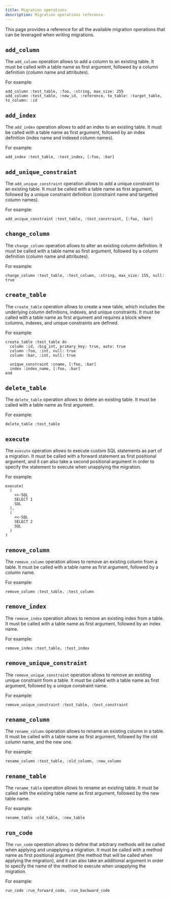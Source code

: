 ```yaml
---
title: Migration operations
description: Migration operations reference.
---
```


This page provides a reference for all the available migration operations that can be leveraged when writing migrations.

## `add_column`

The `add_column` operation allows to add a column to an existing table. It must be called with a table name as first argument, followed by a column definition (column name and attributes).

For example:

```crystal
add_column :test_table, :foo, :string, max_size: 255
add_column :test_table, :new_id, :reference, to_table: :target_table, to_column: :id
```

## `add_index`

The `add_index` operation allows to add an index to an existing table. It must be called with a table name as first argument, followed by an index definition (index name and indexed column names).

For example:

```crystal
add_index :test_table, :test_index, [:foo, :bar]
```

## `add_unique_constraint`

The `add_unique_constraint` operation allows to add a unique constraint to an existing table. It must be called with a table name as first argument, followed by a unique constraint definition (constraint name and targetted column names).

For example:

```crystal
add_unique_constraint :test_table, :test_constraint, [:foo, :bar]
```

## `change_column`

The `change_column` operation allows to alter an existing column definition. It must be called with a table name as first argument, followed by a column definition (column name and attributes).

For example:

```crystal
change_column :test_table, :test_column, :string, max_size: 155, null: true
```

## `create_table`

The `create_table` operation allows to create a new table, which includes the underlying column definitions, indexes, and unique constraints. It must be called with a table name as first argument and requires a block where columns, indexes, and unique constraints are defined.

For example:

```crystal
create_table :test_table do
  column :id, :big_int, primary_key: true, auto: true
  column :foo, :int, null: true
  column :bar, :int, null: true

  unique_constraint :cname, [:foo, :bar]
  index :index_name, [:foo, :bar]
end
```

## `delete_table`

The `delete_table` operation allows to delete an existing table. It must be called with a table name as first argument.

For example:

```crystal
delete_table :test_table
```

## `execute`

The `execute` operation allows to execute custom SQL statements as part of a migration. It must be called with a forward statement as first positional argument, and it can also take a second positional argument in order to specify the statement to execute when unapplying the migration.

For example:

```crystal
execute(
  (
    <<-SQL
    SELECT 1
    SQL
  ),
  (
    <<-SQL
    SELECT 2
    SQL
  )
)
```

## `remove_column`

The `remove_column` operation allows to remove an existing column from a table. It must be called with a table name as first argument, followed by a column name.

For example:

```crystal
remove_column :test_table, :test_column
```

## `remove_index`

The `remove_index` operation allows to remove an existing index from a table. It must be called with a table name as first argument, followed by an index name.

For example:

```crystal
remove_index :test_table, :test_index
```

## `remove_unique_constraint`

The `remove_unique_constraint` operation allows to remove an existing unique constraint from a table. It must be called with a table name as first argument, followed by a unique constraint name.

For example:

```crystal
remove_unique_constraint :test_table, :test_constraint
```

## `rename_column`

The `rename_column` operation allows to rename an existing column in a table. It must be called with a table name as first argument, followed by the old column name, and the new one.

For example:

```crystal
rename_column :test_table, :old_column, :new_column
```

## `rename_table`

The `rename_table` operation allows to rename an existing table. It must be called with the existing table name as first argument, followed by the new table name.

For example:

```crystal
rename_table :old_table, :new_table
```

## `run_code`

The `run_code` operation allows to define that arbitrary methods will be called when applying and unapplying a migration. It must be called with a method name as first positional argument (the method that will be called when applying the migration), and it can also take an additional argument in order to specify the name of the method to execute when unapplying the migration.

For example:

```crystal
run_code :run_forward_code, :run_backward_code
```
